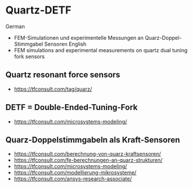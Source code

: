 # Quartz-DETF
German
- FEM-Simulationen und experimentelle Messungen an Quarz-Doppel-Stimmgabel Sensoren 
English
- FEM simulations and experimental measurements on quartz dual tuning fork sensors

## Quartz resonant force sensors
- https://tfconsult.com/tag/quarz/

## DETF = Double-Ended-Tuning-Fork
- https://tfconsult.com/microsystems-modeling/

## Quarz-Doppelstimmgabeln als Kraft-Sensoren 
- https://tfconsult.com/berechnung-von-quarz-kraftsensoren/
- https://tfconsult.com/fe-berechnungen-an-quarz-strukturen/
- https://tfconsult.com/microsystems-modeling/
- https://tfconsult.com/modellierung-mikrosysteme/
- https://tfconsult.com/ansys-research-associate/

